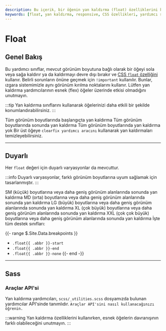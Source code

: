 ```yaml
---
description: Bu içerik, bir öğenin yan kaldırma (float) özelliklerini kullanarak nasıl geçiş yapacağını ve bunun duyarlı varyasyonlarını açıklamaktadır. Yan kaldırma yardımcı sınıflarının kullanımı ve detayları hakkında bilgi verir.
keywords: [float, yan kaldırma, responsive, CSS özellikleri, yardımcı sınıflar]
---
```


# Float

## Genel Bakış

Bu yardımcı sınıflar, mevcut görünüm boyutuna bağlı olarak bir öğeyi sola veya sağa kaldırır ya da kaldırmayı devre dışı bırakır ve [CSS `float` özelliğini](https://developer.mozilla.org/en-US/docs/Web/CSS/float) kullanır. Belirli sorunların önüne geçmek için `!important` kullanılır. Bunlar, ızgara sistemimizle aynı görünüm kırılma noktalarını kullanır. Lütfen yan kaldırma yardımcılarının esnek (flex) öğeler üzerinde etkisi olmadığını unutmayın.

:::tip
Yan kaldırma sınıflarını kullanarak öğelerinizi daha etkili bir şekilde konumlandırabilirsiniz.
:::


Tüm görünüm boyutlarında başlangıçta yan kaldırma
Tüm görünüm boyutlarında sonunda yan kaldırma
Tüm görünüm boyutlarında yan kaldırma yok
Bir üst öğeye `clearfix yardımcı aracını` kullanarak yan kaldırmaları temizleyebilirsiniz.

---

## Duyarlı

Her `float` değeri için duyarlı varyasyonlar da mevcuttur.

:::info
Duyarlı varyasyonlar, farklı görünüm boyutlarına uyum sağlamak için tasarlanmıştır.
:::


SM (küçük) boyutlarına veya daha geniş görünüm alanlarında sonunda yan kaldırma
MD (orta) boyutlarına veya daha geniş görünüm alanlarında sonunda yan kaldırma
LG (büyük) boyutlarına veya daha geniş görünüm alanlarında sonunda yan kaldırma
XL (çok büyük) boyutlarına veya daha geniş görünüm alanlarında sonunda yan kaldırma
XXL (çok çok büyük) boyutlarına veya daha geniş görünüm alanlarında sonunda yan kaldırma
İşte tüm destek sınıfları:



{{- range $.Site.Data.breakpoints }}
- `.float{{ .abbr }}-start`
- `.float{{ .abbr }}-end`
- `.float{{ .abbr }}-none`
{{- end -}}

---

## Sass

### Araçlar API'si

Yan kaldırma yardımcıları, `scss/_utilities.scss` dosyamızda bulunan yardımcılar API'sinde tanımlıdır. `Araçlar API'sini nasıl kullanacağınızı öğrenin.`

:::warning
Yan kaldırma özelliklerini kullanırken, esnek öğelerin davranışının farklı olabileceğini unutmayın.
:::

